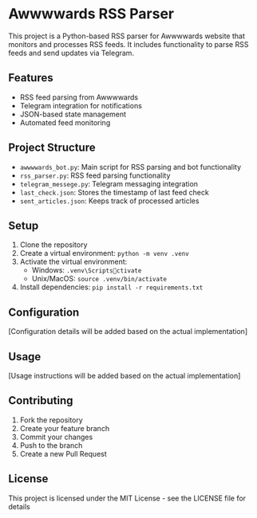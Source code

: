 # Awwwwards RSS Parser

This project is a Python-based RSS parser for Awwwwards website that monitors and processes RSS feeds. It includes functionality to parse RSS feeds and send updates via Telegram.

## Features

- RSS feed parsing from Awwwwards
- Telegram integration for notifications
- JSON-based state management
- Automated feed monitoring

## Project Structure

- `awwwwards_bot.py`: Main script for RSS parsing and bot functionality
- `rss_parser.py`: RSS feed parsing functionality
- `telegram_messege.py`: Telegram messaging integration
- `last_check.json`: Stores the timestamp of last feed check
- `sent_articles.json`: Keeps track of processed articles

## Setup

1. Clone the repository
2. Create a virtual environment: `python -m venv .venv`
3. Activate the virtual environment:
   - Windows: `.venv\Scriptsctivate`
   - Unix/MacOS: `source .venv/bin/activate`
4. Install dependencies: `pip install -r requirements.txt`

## Configuration

[Configuration details will be added based on the actual implementation]

## Usage

[Usage instructions will be added based on the actual implementation]

## Contributing

1. Fork the repository
2. Create your feature branch
3. Commit your changes
4. Push to the branch
5. Create a new Pull Request

## License

This project is licensed under the MIT License - see the LICENSE file for details
